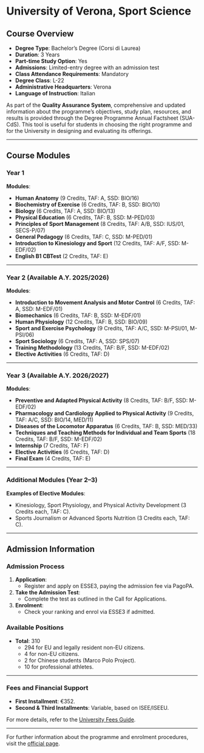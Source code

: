 # University of Verona, Sport Science

## Course Overview

- **Degree Type**: Bachelor’s Degree (Corsi di Laurea)  
- **Duration**: 3 Years  
- **Part-time Study Option**: Yes  
- **Admissions**: Limited-entry degree with an admission test  
- **Class Attendance Requirements**: Mandatory  
- **Degree Class**: L-22  
- **Administrative Headquarters**: Verona  
- **Language of Instruction**: Italian  

As part of the **Quality Assurance System**, comprehensive and updated information about the programme’s objectives, study plan, resources, and results is provided through the Degree Programme Annual Factsheet (SUA-CdS). This tool is useful for students in choosing the right programme and for the University in designing and evaluating its offerings.

---

## Course Modules

### Year 1 
**Modules**:  
- **Human Anatomy** (9 Credits, TAF: A, SSD: BIO/16)  
- **Biochemistry of Exercise** (6 Credits, TAF: B, SSD: BIO/10)  
- **Biology** (6 Credits, TAF: A, SSD: BIO/13)  
- **Physical Education** (6 Credits, TAF: B, SSD: M-PED/03)  
- **Principles of Sport Management** (8 Credits, TAF: A/B, SSD: IUS/01, SECS-P/07)  
- **General Pedagogy** (6 Credits, TAF: C, SSD: M-PED/01)  
- **Introduction to Kinesiology and Sport** (12 Credits, TAF: A/F, SSD: M-EDF/02)  
- **English B1 CBTest** (2 Credits, TAF: E)  

---

### Year 2 (Available A.Y. 2025/2026)  
**Modules**:  
- **Introduction to Movement Analysis and Motor Control** (6 Credits, TAF: A, SSD: M-EDF/01)  
- **Biomechanics** (6 Credits, TAF: B, SSD: M-EDF/01)  
- **Human Physiology** (12 Credits, TAF: B, SSD: BIO/09)  
- **Sport and Exercise Psychology** (9 Credits, TAF: A/C, SSD: M-PSI/01, M-PSI/06)  
- **Sport Sociology** (6 Credits, TAF: A, SSD: SPS/07)  
- **Training Methodology** (13 Credits, TAF: B/F, SSD: M-EDF/02)  
- **Elective Activities** (6 Credits, TAF: D)  

---

### Year 3 (Available A.Y. 2026/2027)  
**Modules**:  
- **Preventive and Adapted Physical Activity** (8 Credits, TAF: B/F, SSD: M-EDF/02)  
- **Pharmacology and Cardiology Applied to Physical Activity** (9 Credits, TAF: A/C, SSD: BIO/14, MED/11)  
- **Diseases of the Locomotor Apparatus** (6 Credits, TAF: B, SSD: MED/33)  
- **Techniques and Teaching Methods for Individual and Team Sports** (18 Credits, TAF: B/F, SSD: M-EDF/02)  
- **Internship** (7 Credits, TAF: F)  
- **Elective Activities** (6 Credits, TAF: D)  
- **Final Exam** (4 Credits, TAF: E)  

---

### Additional Modules (Year 2–3)  
**Examples of Elective Modules**:  
- Kinesiology, Sport Physiology, and Physical Activity Development (3 Credits each, TAF: C).  
- Sports Journalism or Advanced Sports Nutrition (3 Credits each, TAF: C).  

---

## Admission Information

### Admission Process  
1. **Application**:  
   - Register and apply on ESSE3, paying the admission fee via PagoPA.  
2. **Take the Admission Test**:  
   - Complete the test as outlined in the Call for Applications.  
3. **Enrolment**:  
   - Check your ranking and enrol via ESSE3 if admitted.  

### Available Positions  
- **Total**: 310  
  - 294 for EU and legally resident non-EU citizens.  
  - 4 for non-EU citizens.  
  - 2 for Chinese students (Marco Polo Project).  
  - 10 for professional athletes.  

---

### Fees and Financial Support 
- **First Installment**: €352.  
- **Second & Third Installments**: Variable, based on ISEE/ISEEU.  

For more details, refer to the [University Fees Guide](https://www.example.com).  

---

For further information about the programme and enrolment procedures, visit the [official page](https://www.univr.it).  
